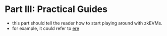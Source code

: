 # Part III: Practical Guides

- this part should tell the reader how to start playing around with zkEVMs.
- for example, it could refer to [ere](https://github.com/eth-act/ere)
